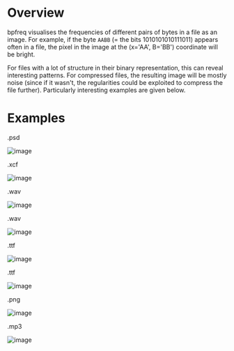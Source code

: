 # Overview

bpfreq visualises the frequencies of different pairs of bytes in a file as an image. For example, if the byte `AABB` (= the bits 1010101010111011) appears often in a file, the pixel in the image at the (x='AA', B='BB') coordinate will be bright.

For files with a lot of structure in their binary representation, this can reveal interesting patterns. For compressed files, the resulting image will be mostly noise (since if it wasn't, the regularities could be exploited to compress the file further). Particularly interesting examples are given below.

# Examples

.psd

![image](https://github.com/fplonka/fplonka.dev/assets/92261790/2993c2af-927e-4d6a-a97e-f2da84fa5be1)

.xcf

![image](https://github.com/fplonka/fplonka.dev/assets/92261790/a1bf1cc4-1ca1-44ec-aede-f9c5192fd619)

.wav

![image](https://github.com/fplonka/fplonka.dev/assets/92261790/0f9d76d6-1f39-4375-84d6-49e1f44ea61f)

.wav 

![image](https://github.com/fplonka/fplonka.dev/assets/92261790/66d62823-3454-4187-b502-3b7539920392)

.ttf

![image](https://github.com/fplonka/fplonka.dev/assets/92261790/9818226a-1bf2-4989-9952-ea3028bdd729)

.ttf

![image](https://github.com/fplonka/fplonka.dev/assets/92261790/2c0b4a36-69d2-4b07-b911-1b5ce32ab722)

.png

![image](https://github.com/fplonka/fplonka.dev/assets/92261790/d9a90a1f-6716-4b4f-a95f-7ca519b0fc5d)

.mp3

![image](https://github.com/fplonka/fplonka.dev/assets/92261790/bf07d6a0-fb45-4bf5-a0da-8ac2d6a96e73)
